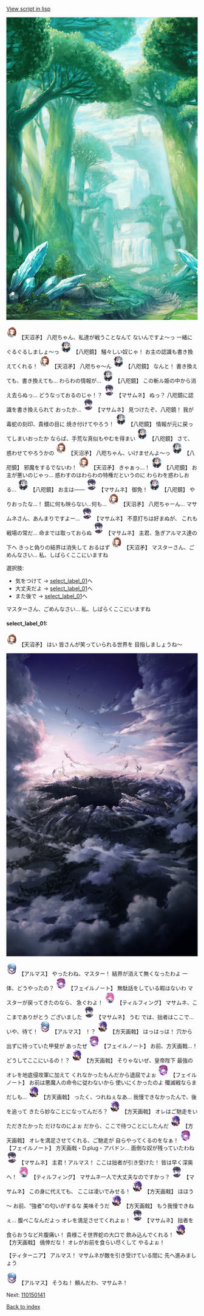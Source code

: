 [View script in lisp](../scripts/110150131.txt)

![forest.png](../images/backgrounds/forest.png)

<img src="../images/units/3300411.png" alt="3300411.png" height="34"/>
【天沼矛】
八咫ちゃん、私達が戦うことなんて
ないんですよ～っ
一緒にぐるぐるしましょ～っ

<img src="../images/units/3500311.png" alt="3500311.png" height="34"/>
【八咫鏡】
騒々しい奴じゃ！
お主の認識も書き換えてくれる！

<img src="../images/units/3300411.png" alt="3300411.png" height="34"/>
【天沼矛】
八咫ちゃ～ん

<img src="../images/units/3500311.png" alt="3500311.png" height="34"/>
【八咫鏡】
なんと！
書き換えても、書き換えても…
わらわの情報が…

<img src="../images/units/3500311.png" alt="3500311.png" height="34"/>
【八咫鏡】
この斬ル姫の中から消え去らぬっ…
どうなっておるのじゃ！？

<img src="../images/units/3100111.png" alt="3100111.png" height="34"/>
【マサムネ】
ぬっ？
八咫鏡に認識を書き換えられて
おったか…

<img src="../images/units/3100111.png" alt="3100111.png" height="34"/>
【マサムネ】
見つけたぞ、八咫鏡！
我が毒蛇の刻印、貴様の目に
焼き付けてやろう！

<img src="../images/units/3500311.png" alt="3500311.png" height="34"/>
【八咫鏡】
情報が元に戻ってしまいおったか
ならば、手荒な真似もやむを得まい

<img src="../images/units/3500311.png" alt="3500311.png" height="34"/>
【八咫鏡】
さて、惑わせてやろうかの

<img src="../images/units/3300411.png" alt="3300411.png" height="34"/>
【天沼矛】
八咫ちゃん、いけませんよ～っ

<img src="../images/units/3500311.png" alt="3500311.png" height="34"/>
【八咫鏡】
邪魔をするでないわ！

<img src="../images/units/3300411.png" alt="3300411.png" height="34"/>
【天沼矛】
きゃぁっ…！

<img src="../images/units/3500311.png" alt="3500311.png" height="34"/>
【八咫鏡】
お主が悪いのじゃっ…
惑わすのはわらわの特権だというのに
わらわを惑わしおる…

<img src="../images/units/3500311.png" alt="3500311.png" height="34"/>
【八咫鏡】
お主は――

<img src="../images/units/3100111.png" alt="3100111.png" height="34"/>
【マサムネ】
御免！

<img src="../images/units/3500311.png" alt="3500311.png" height="34"/>
【八咫鏡】
やりおったな…！
鏡に何も映らない…何も…

<img src="../images/units/3300411.png" alt="3300411.png" height="34"/>
【天沼矛】
八咫ちゃーん…
マサムネさん、あんまりですよー…

<img src="../images/units/3100111.png" alt="3100111.png" height="34"/>
【マサムネ】
不意打ちは好まぬが、
これも戦場の常だ…
命までは取っておらぬ

<img src="../images/units/3100111.png" alt="3100111.png" height="34"/>
【マサムネ】
主君、急ぎアルマス達の下へ
きっと偽りの結界は消失して
おるはず

<img src="../images/units/3300411.png" alt="3300411.png" height="34"/>
【天沼矛】
マスターさん、ごめんなさい…
私、しばらくここにいますね

選択肢:
- 気をつけて → [select_label_01](#select_label_01)へ
- 大丈夫だよ → [select_label_01](#select_label_01)へ
- また後で → [select_label_01](#select_label_01)へ

マスターさん、ごめんなさい…
私、しばらくここにいますね

#### select_label_01:

<img src="../images/units/3300411.png" alt="3300411.png" height="34"/>
【天沼矛】
はい
皆さんが笑っていられる世界を
目指しましょうね～

![101_hole.png](../images/backgrounds/101_hole.png)

<img src="../images/units/3103811.png" alt="3103811.png" height="34"/>
【アルマス】
やったわね、マスター！
結界が消えて無くなったわよ
一体、どうやったの？

<img src="../images/units/3401911.png" alt="3401911.png" height="34"/>
【フェイルノート】
無駄話をしている暇はないわ
マスターが戻ってきたのなら、
急ぐわよ！

<img src="../images/units/3101411.png" alt="3101411.png" height="34"/>
【ティルフィング】
マサムネ、ここまでありがとう
ございました

<img src="../images/units/3100111.png" alt="3100111.png" height="34"/>
【マサムネ】
うむ
では、拙者はここで…いや、待て！

<img src="../images/units/3103811.png" alt="3103811.png" height="34"/>
【アルマス】
！？

<img src="../images/units/3300311.png" alt="3300311.png" height="34"/>
【方天画戟】
はっはっは！
穴から出ずに待っていた甲斐が
あったぜ

<img src="../images/units/3401911.png" alt="3401911.png" height="34"/>
【フェイルノート】
お前、方天画戟…！
どうしてここにいるの！？

<img src="../images/units/3300311.png" alt="3300311.png" height="34"/>
【方天画戟】
そりゃないぜ、皇帝陛下
最強のオレを地底侵攻軍に加えて
くれなかったもんだから退屈でよぉ

<img src="../images/units/3401911.png" alt="3401911.png" height="34"/>
【フェイルノート】
お前は悪魔人の命令に従わないから
使いにくかったのよ
殲滅戦ならまだしも…

<img src="../images/units/3300311.png" alt="3300311.png" height="34"/>
【方天画戟】
ったく、つれねぇなあ…
我慢できなかったんで、後を追って
きたら妙なことになってんだろ？

<img src="../images/units/3300311.png" alt="3300311.png" height="34"/>
【方天画戟】
オレはご馳走をいただきたかった
だけなのによぉ
だから、ここで待つことにしたんだ

<img src="../images/units/3300311.png" alt="3300311.png" height="34"/>
【方天画戟】
オレを満足させてくれる、ご馳走が
自らやってくるのをなぁ！

<img src="../images/units/3401911.png" alt="3401911.png" height="34"/>
【フェイルノート】
方天画戟・D.plug・アバドン…
面倒な奴が残っていたわね

<img src="../images/units/3100111.png" alt="3100111.png" height="34"/>
【マサムネ】
主君！アルマス！
ここは拙者が引き受けた！
皆は早く深奥へ！

<img src="../images/units/3101411.png" alt="3101411.png" height="34"/>
【ティルフィング】
マサムネ一人で大丈夫なのですかっ？

<img src="../images/units/3100111.png" alt="3100111.png" height="34"/>
【マサムネ】
この身に代えても、
ここは凌いでみせる！

<img src="../images/units/3300311.png" alt="3300311.png" height="34"/>
【方天画戟】
ほほう～
お前、“強者”の匂いがするな
美味そうだ

<img src="../images/units/3300311.png" alt="3300311.png" height="34"/>
【方天画戟】
もう我慢できねぇ…
腹ぺこなんだよっ
オレを満足させてくれよぉ！

<img src="../images/units/3100111.png" alt="3100111.png" height="34"/>
【マサムネ】
拙者を食らおうなど片腹痛い！
貴様こそ世界蛇の大口で
飲み込んでくれる！

<img src="../images/units/3300311.png" alt="3300311.png" height="34"/>
【方天画戟】
僥倖だな！
オレがお前を食らい尽くして
やるよぉ！

【ティターニア】
アルマス！
マサムネが敵を引き受けている間に
先へ進みましょう

<img src="../images/units/3103811.png" alt="3103811.png" height="34"/>
【アルマス】
そうね！
頼んだわ、マサムネ！

Next: [110150141](110150141.md)

[Back to index](index.md)
